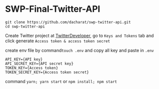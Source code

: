 # SWP-Final-Twitter-API

```
git clone https://github.com/dacharat/swp-twitter-api.git
cd swp-twitter-api
```
Create Twitter project at [TwitterDeveloper]((https://developer.twitter.com/en/apps)), go to `Keys and Tokens` tab and click generate `Access token & access token secret`

create env file by command`touch .env` and copy all key and paste in `.env` 

```
API_KEY={API key}
API_SECRET_KEY={API secret key}
TOKEN_KEY={Access token}
TOKEN_SECRET_KEY={Access token secret}

```

command `yarn; yarn start` or `npm install; npm start`